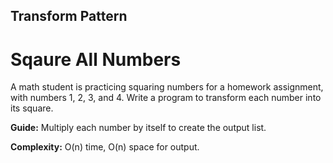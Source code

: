 ## Transform Pattern

# Sqaure All Numbers

A math student is practicing squaring numbers for a homework assignment, with numbers 1, 2, 3, and 4. Write a program to transform each number into its square.

**Guide:** Multiply each number by itself to create the output list.

**Complexity:** O(n) time, O(n) space for output.
